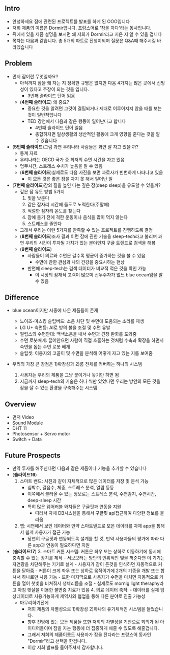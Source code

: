 ## Intro
- 안녕하세요 잠에 관련된 프로젝트를 발표를 하게 된 OOO입니다
- 저희 제품의 이름은 Dormir입니다. 프랑스어로 '잠을 자다'라는 동사입니다.
- 뒤에서 있을 제품 설명을 보시면 왜 저희가 Dormir라고 지은 지 알 수 있을 겁니다
- 목차는 다음과 같습니다. 총 5개의 파트로 진행이되며 질문은 Q&A때 해주시길 바라겠습니다


## Problem
- 먼저 잠이란 무엇일까요?
	- 아직까지 잠을 왜 자는 지 정확한 규명은 없지만 다음 4가지는 많은 곳에서 신빙성이 있다고 주장이 되는 것들 입니다.
		- 3번째 슬라이드 단어 읽음
	- (**4번째 슬라이드**) 왜 중요?
		- 중요한 것을 알려면 그것이 결핍되거나 제대로 이루어지지 않을 때를 보는 것이 일반적입니다
		- TED 강연에서 다음과 같은 행동이 일어난다고 합니다
			- 4번째 슬라이드 단어 일음
			- 총합하자면 일상생활의 생산적인 활동에 크게 영향을 준다는 것을 알 수 있습니다
- (**5번째 슬라이드**)그럼 과연 우리나라 사람들은 과연 잘 자고 있을 까?
	- 통계 자료
	- 우리나라는 OECD 국가 중 최저의 수면 시간을 자고 있음
	- 업무시간, 스트레스 수치가 높음을 알 수 있음
	- (**6번째 슬라이드**)실제로도 다음 사진을 보면 과로사가 빈번하게 나타나고 있음
		- 이 모든 것은 좋은 잠을 자지 못 해서 일어난 일
- (**7번째 슬라이드**)잠의 질을 높인 다는 깊은 잠(deep sleep)을 유도할 수 있을까?
	- 깊은 잠 유도 방법 5가지
		1. 빛을 낮춘다
		2. 같은 잠자리 시간에 들도로 노력한다(주말에)
		3. 적절한 잠자리 온도를 찾는다
		4. 잠에 들기 전에 격한 운동이나 음식을 많이 먹지 않는다
		5. 스트레스를 줄인다
	- 그래서 우리는 이런 5가지를 만족할 수 있는 프로젝트를 진행하도록 결정
	- (**8번째 슬라이드**)조사 결과 이런 잠에 관한 기술을 sleep-tech라고 불리며 과연 우리의 시간이 투자될 가치가 있는 분야인지 구글 트렌드로 검색을 해봄
	- (**9번째 슬라이드**)
		- 사람들이 의료와 수면은 갈수록 평균이 증가하는 것을 볼 수 있음
			- 수면에 관한 관심과 나의 건강을 중요시하는 현상
		- 반면에 sleep-tech는 검색 데이터가 비교적 적은 것을 확인 가능
			- 이 시장의 잠재적 고객이 많으며 선두주자가 없느 blue ocean임을 알 수 있음
		

## Difference
- blue ocean이지만 시중에 나온 제품들이 존재
	- 노이즈-마스킹 슬립버드: 소음 차단 및 수면에 도움되는 소리를 재생
	- LG U+ 숙면등: AI로 방의 불을 조절 및 수면 유발 
	- 필립스의 수면안대: 백색소음을 내서 수면과 긴장 완화를 도와줌
	- 수면 로봇배게: 끌어안으면 사람이 직접 호흡하는 것처럼 수축과 확장을 하면서 숙면을 돕는 수면 로봇 베개
	- 슬립셋: 이용자의 코골이 및 수면을 분석해 어떻게 자고 있는 지를 보여줌

- 우리의 가장 큰 장점은 1)확장성과 2)룸 전체를 커버하는 하나의 시스템
	1) 사용자는 우리의 제품을 그냥 붙이거나 놓기만 하면 됨
	2) 지금까지 sleep-tech의 기술은 하나 씩만 있었다면 우리는 방안의 모든 것을 잠을 잘 수 있는 환경을 구축해주는 시스템



## Overview
- 먼저 Video
- Sound Module
- DHT 11
- Photosensor + Servo motor
- Switch + Data 

## Future Prospects
- 만약 투자를 해주신다면 다음과 같은 제품이나 기능을 추가할 수 있습니다
- (**슬라이드16**)
	1. 스마트 밴드: 사진과 같이 자체적으로 많은 데이터를 저장 및 분석 가능
		- 심박수, 걸음수, 체중, 스트레스 분석, 알람 등등
		- 이쪽에서 불러올 수 있는 정보로는 스트레스 분석, 수면감지, 수면시간, deep-sleep 시간
		- 특히 많은 웨어러블 와치들은 구글핏과 연동을 지원
			- 따라서 자체 DB시스템을 통해서 구글핏 api접근하여 다양한 정보를 불러옴
	2. 앱: 시연에서 보인 데이터와 만약 스마트밴드로 모은 데이터를 자체 app을 통해서 쉽게 사용자가 접근 가능
		- 당연히 구글핏과 연동되도록 설계를 할 것, 만약 사용자들의 평가에 따라 다른 app과 연동이 필요하다면 지원
- (**슬라이드17**)
	3. 스마트 커튼 시스템: 커튼은 좌우 또는 상하로 이동하기에 동시에 충족할 수 있는 장치를 제작
		- 서보모터는 방안의 인위적인 빛을 꺼준다면 이 기기는 자연광을 차단해주는 기기로 설계
		- 사용자가 잠이 든것을 인식하면 자동적으로 커튼을 닫아줌
		- 커튼이 크게 좌우 또는 상하로 움직이기에 2개의 기종을 개발 또는 합쳐서 하나로만 사용 가능
		- 또한 마지막으로 사용자가 수면을 마치면 자동적으로 커튼을 열어 햇빛을 비쳐줘서 생체리듬을 조절
			- 실제로도 mornig light theraphy라고 아침 햇살을 이용한 불면증 치료가 있음 
	4. 의료 데이터 축적: 
		- 데이터를 실제 임상데이터로 사용가능하게 제약사와 협업을 통해 다른 분야로 진출 가능성
	- 마무리하기전에
		- 저희 제품의 차별성으로 1)확장성 2)하나의 유기체적인 시스템을 들었습니다.
		- 향후 전망에 있는 모든 제품들 또한 저희의 차별성을 기반으로 회의가 된 아이디어들이며 잠을 자는 행동에 더 집중하게 해줄 수 있도록 해줄겁니다.
		- 그래서 저희의 제품이름도 사용자가 잠을 잔다라는 프랑스어 동사인 "Dormir"라고 선택을 한겁니다.
		- 이상 저희 발표를 들어주셔서 감사합니다.
